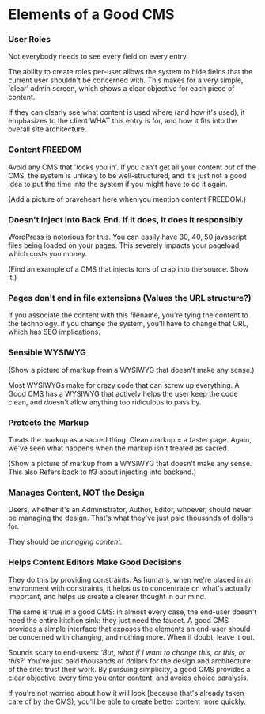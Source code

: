 # Elements of a Good CMS

### User Roles

Not everybody needs to see every field on every entry.

The ability to create roles per-user allows the system to hide fields that the
current user shouldn't be concerned with. This makes for a very simple, 'clear'
admin screen, which shows a clear objective for each piece of content.

If they can clearly see what content is used where (and how it's used),
it emphasizes to the client WHAT this entry is for, and how it fits into
the overall site architecture.

### Content FREEDOM

Avoid any CMS that 'locks you in'. If you can't get all your content *out* of
the CMS, the system is unlikely to be well-structured, and it's just not a good
idea to put the time into the system if you might have to do it again.

(Add a picture of braveheart here when you mention content FREEDOM.)

### Doesn't inject into Back End. If it does, it does it responsibly.

WordPress is notorious for this. You can easily have 30, 40, 50 javascript files
being loaded on your pages. This severely impacts your pageload, which costs you
money.

(Find an example of a CMS that injects tons of crap into the source. Show it.)

### Pages don't end in file extensions (Values the URL structure?)

If you associate the content with this filename, you're tying the content to the
technology. if you change the system, you'll have to change that URL, which has
SEO implications.

### Sensible WYSIWYG

(Show a picture of markup from a WYSIWYG that doesn't make any sense.)

Most WYSIWYGs make for crazy code that can screw up everything. A Good CMS has
a WYSIWYG that actively helps the user keep the code clean, and doesn't allow
anything too ridiculous to pass by.

### Protects the Markup

Treats the markup as a sacred thing. Clean markup = a faster page. Again, we've
seen what happens when the markup isn't treated as sacred.

(Show a picture of markup from a WYSIWYG that doesn't make any sense. This also
Refers back to #3 about injecting into backend.)

### Manages Content, NOT the Design

Users, whether it's an Administrator, Author, Editor, whoever, should never be
managing the design. That's what they've just paid thousands of dollars for.

They should be *managing content.*

### Helps Content Editors Make Good Decisions

They do this by providing constraints. As humans, when we're placed in an
environment with constraints, it helps us to concentrate on what's actually
important, and helps us create a clearer thought in our mind.

The same is true in a good CMS: in almost every case, the end-user doesn't need
the entire kitchen sink: they just need the faucet. A good CMS provides a
simple interface that exposes the elements an end-user should be concerned with
changing, and nothing more. When it doubt, leave it out.

Sounds scary to end-users: &lsquo;*But, what if I want to change this, or this,
or this?*&rsquo; You've just paid thousands of dollars for the design and
architecture of the site: trust their work. By pursuing simplicity, a good CMS
provides a clear objective every time you enter content, and avoids choice
paralysis.

If you're not worried about how it will look [because that's already taken care
of by the CMS), you'll be able to create better content more quickly.